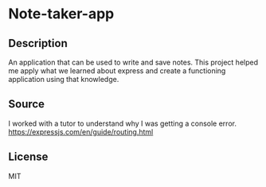 # Note-taker-app

## Description
An application that can be used to write and save notes. This project helped me apply what we learned about express and create a functioning application using that knowledge.

## Source
I worked with a tutor to understand why I was getting a console error.
https://expressjs.com/en/guide/routing.html

## License
MIT

